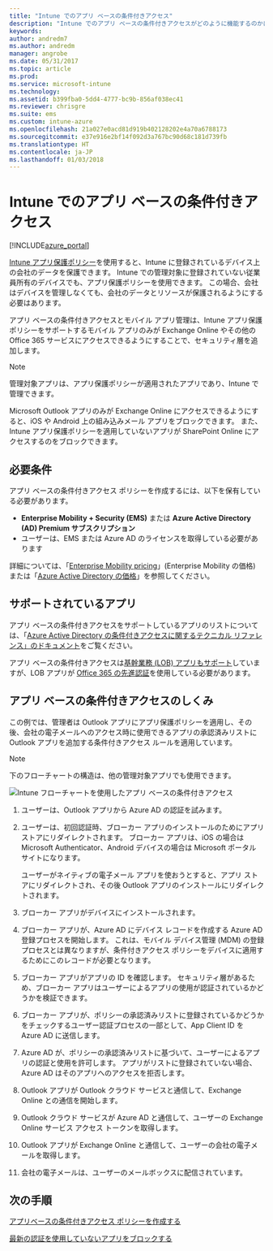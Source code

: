 ```yaml
---
title: "Intune でのアプリ ベースの条件付きアクセス"
description: "Intune でのアプリ ベースの条件付きアクセスがどのように機能するのかについて、その概念を説明します。"
keywords: 
author: andredm7
ms.author: andredm
manager: angrobe
ms.date: 05/31/2017
ms.topic: article
ms.prod: 
ms.service: microsoft-intune
ms.technology: 
ms.assetid: b399fba0-5dd4-4777-bc9b-856af038ec41
ms.reviewer: chrisgre
ms.suite: ems
ms.custom: intune-azure
ms.openlocfilehash: 21a027e0acd81d919b402128202e4a70a6788173
ms.sourcegitcommit: e37e916e2bf14f092d3a767bc90d68c181d739fb
ms.translationtype: HT
ms.contentlocale: ja-JP
ms.lasthandoff: 01/03/2018
---
```

# <a name="app-based-conditional-access-with-intune"></a>Intune でのアプリ ベースの条件付きアクセス

[!INCLUDE[azure_portal](./includes/azure_portal.md)]

[Intune アプリ保護ポリシー](app-protection-policy.md)を使用すると、Intune に登録されているデバイス上の会社のデータを保護できます。 Intune での管理対象に登録されていない従業員所有のデバイスでも、アプリ保護ポリシーを使用できます。 この場合、会社はデバイスを管理しなくても、会社のデータとリソースが保護されるようにする必要はあります。

アプリ ベースの条件付きアクセスとモバイル アプリ管理は、Intune アプリ保護ポリシーをサポートするモバイル アプリのみが Exchange Online やその他の Office 365 サービスにアクセスできるようにすることで、セキュリティ層を追加します。

> [!NOTE]
> 管理対象アプリは、アプリ保護ポリシーが適用されたアプリであり、Intune で管理できます。

Microsoft Outlook アプリのみが Exchange Online にアクセスできるようにすると、iOS や Android 上の組み込みメール アプリをブロックできます。 また、Intune アプリ保護ポリシーを適用していないアプリが SharePoint Online にアクセスするのをブロックできます。

## <a name="prerequisites"></a>必要条件
アプリ ベースの条件付きアクセス ポリシーを作成するには、以下を保有している必要があります。

- **Enterprise Mobility + Security (EMS)** または **Azure Active Directory (AD) Premium サブスクリプション**
- ユーザーは、EMS または Azure AD のライセンスを取得している必要があります

詳細については、「[Enterprise Mobility pricing](https://www.microsoft.com/cloud-platform/enterprise-mobility-pricing)」(Enterprise Mobility の価格) または「[Azure Active Directory の価格](https://azure.microsoft.com/pricing/details/active-directory/)」を参照してください。

## <a name="supported-apps"></a>サポートされているアプリ

アプリ ベースの条件付きアクセスをサポートしているアプリのリストについては、「[Azure Active Directory の条件付きアクセスに関するテクニカル リファレンス」のドキュメント](https://docs.microsoft.com/azure/active-directory/active-directory-conditional-access-technical-reference)をご覧ください。

アプリ ベースの条件付きアクセスは[基幹業務 (LOB) アプリもサポート](https://docs.microsoft.com/intune-classic/deploy-use/block-apps-with-no-modern-authentication)していますが、LOB アプリが [Office 365 の先進認証](https://support.office.com/article/Using-Office-365-modern-authentication-with-Office-clients-776c0036-66fd-41cb-8928-5495c0f9168a)を使用している必要があります。

## <a name="how-app-based-conditional-access-works"></a>アプリ ベースの条件付きアクセスのしくみ

この例では、管理者は Outlook アプリにアプリ保護ポリシーを適用し、その後、会社の電子メールへのアクセス時に使用できるアプリの承認済みリストに Outlook アプリを追加する条件付きアクセス ルールを適用しています。

> [!NOTE]
> 下のフローチャートの構造は、他の管理対象アプリでも使用できます。

![Intune フローチャートを使用したアプリ ベースの条件付きアクセス](./media/ca-intune-common-ways-3.png)

1. ユーザーは、Outlook アプリから Azure AD の認証を試みます。

2. ユーザーは、初回認証時、ブローカー アプリのインストールのためにアプリ ストアにリダイレクトされます。 ブローカー アプリは、iOS の場合は Microsoft Authenticator、Android デバイスの場合は Microsoft ポータル サイトになります。

   ユーザーがネイティブの電子メール アプリを使おうとすると、アプリ ストアにリダイレクトされ、その後 Outlook アプリのインストールにリダイレクトされます。

3. ブローカー アプリがデバイスにインストールされます。

4. ブローカー アプリが、Azure AD にデバイス レコードを作成する Azure AD 登録プロセスを開始します。 これは、モバイル デバイス管理 (MDM) の登録プロセスとは異なりますが、条件付きアクセス ポリシーをデバイスに適用するためにこのレコードが必要となります。

5. ブローカー アプリがアプリの ID を確認します。 セキュリティ層があるため、ブローカー アプリはユーザーによるアプリの使用が認証されているかどうかを検証できます。

6. ブローカー アプリが、ポリシーの承認済みリストに登録されているかどうかをチェックするユーザー認証プロセスの一部として、App Client ID を Azure AD に送信します。

7. Azure AD が、ポリシーの承認済みリストに基づいて、ユーザーによるアプリの認証と使用を許可します。 アプリがリストに登録されていない場合、Azure AD はそのアプリへのアクセスを拒否します。

8. Outlook アプリが Outlook クラウド サービスと通信して、Exchange Online との通信を開始します。

9. Outlook クラウド サービスが Azure AD と通信して、ユーザーの Exchange Online サービス アクセス トークンを取得します。

10. Outlook アプリが Exchange Online と通信して、ユーザーの会社の電子メールを取得します。

11. 会社の電子メールは、ユーザーのメールボックスに配信されています。

## <a name="next-steps"></a>次の手順
[アプリベースの条件付きアクセス ポリシーを作成する](app-based-conditional-access-intune-create.md)

[最新の認証を使用していないアプリをブロックする](app-modern-authentication-block.md)
